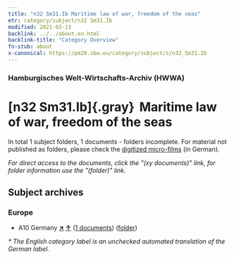```yaml
---
title: "n32 Sm31.Ib Maritime law of war, freedom of the seas"
etr: category/subject/n32 Sm31.Ib
modified: 2021-03-13
backlink: ../../about.en.html
backlink-title: "Category Overview"
fn-stub: about
x-canonical: https://pm20.zbw.eu/category/subject/s/n32_Sm31.Ib
---
```


### Hamburgisches Welt-Wirtschafts-Archiv (HWWA)
# [n32 Sm31.Ib]{.gray}&#8201; Maritime law of war, freedom of the seas&#160; 





In total 1 subject folders, 1 documents - folders incomplete.
For material not published as folders, please check the [digitized micro-films](/film/h1_sh.de.html) (in German).

_For direct access to the documents, click the "(xy documents)" link, for folder information use the "(folder)" link._

## Subject archives



### Europe

- A10 Germany [**&nearr;**](../../../geo/i/126128/about.en.html "Germany (all folders)") [**&uarr;**](../../../geo/about.en.html#A10 "Country category system") (<a href="https://pm20.zbw.eu/dfgview/sh/126128,145605" title="about: Germany : Maritime law of war, freedom of the seas" target="_blank">1 documents</a>) ([folder](../../../../folder/sh/1261xx/126128/1456xx/145605/about.en.html))


_* The English category label is an unchecked automated translation of the German label._

